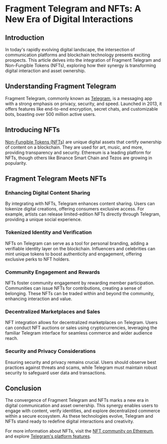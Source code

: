 # Fragment Telegram and NFTs: A New Era of Digital Interactions

## Introduction

In today's rapidly evolving digital landscape, the intersection of communication platforms and blockchain technology presents exciting prospects. This article delves into the integration of Fragment Telegram and Non-Fungible Tokens (NFTs), exploring how their synergy is transforming digital interaction and asset ownership.

## Understanding Fragment Telegram

Fragment Telegram, commonly known as [Telegram](https://telegram.org/), is a messaging app with a strong emphasis on privacy, security, and speed. Launched in 2013, it offers features like end-to-end encryption, secret chats, and customizable bots, boasting over 500 million active users.

## Introducing NFTs

[Non-Fungible Tokens (NFTs)](https://ethereum.org/en/nft/) are unique digital assets that certify ownership of content on a blockchain. They are used for art, music, and more, providing transparency and security. Ethereum is a leading platform for NFTs, though others like Binance Smart Chain and Tezos are growing in popularity.

## Fragment Telegram Meets NFTs

### Enhancing Digital Content Sharing

By integrating with NFTs, Telegram enhances content sharing. Users can tokenize digital creations, offering consumers exclusive access. For example, artists can release limited-edition NFTs directly through Telegram, providing a unique social experience.

### Tokenized Identity and Verification

NFTs on Telegram can serve as a tool for personal branding, adding a verifiable identity layer on the blockchain. Influencers and celebrities can mint unique tokens to boost authenticity and engagement, offering exclusive perks to NFT holders.

### Community Engagement and Rewards

NFTs foster community engagement by rewarding member participation. Communities can issue NFTs for contributions, creating a sense of belonging. These NFTs can be traded within and beyond the community, enhancing interaction and value.

### Decentralized Marketplaces and Sales

NFT integration allows for decentralized marketplaces on Telegram. Users can conduct NFT auctions or sales using cryptocurrencies, leveraging the familiar Telegram interface for seamless commerce and wider audience reach.

### Security and Privacy Considerations

Ensuring security and privacy remains crucial. Users should observe best practices against threats and scams, while Telegram must maintain robust security to safeguard user data and transactions.

## Conclusion

The convergence of Fragment Telegram and NFTs marks a new era in digital communication and asset ownership. This synergy enables users to engage with content, verify identities, and explore decentralized commerce within a secure ecosystem. As these technologies evolve, Telegram and NFTs stand ready to redefine digital interactions and creativity.

For more information about NFTs, visit the [NFT community on Ethereum](https://ethereum.org/en/developers/docs/nfts/), and explore [Telegram's platform features](https://telegram.org/faq).